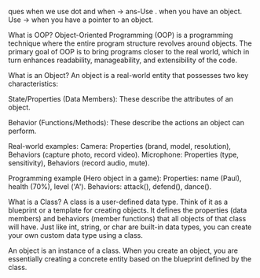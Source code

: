 ques when we use dot and when ->
ans-Use . when you have an object.
Use -> when you have a pointer to an object.



What is OOP?
Object-Oriented Programming (OOP) is a programming technique where the entire program structure revolves around objects. The primary goal of OOP is to bring programs closer to the real world, which in turn enhances readability, manageability, and extensibility of the code.

What is an Object?
An object is a real-world entity that possesses two key characteristics:

State/Properties (Data Members): These describe the attributes of an object.

Behavior (Functions/Methods): These describe the actions an object can perform.

Real-world examples:
Camera: Properties (brand, model, resolution), Behaviors (capture photo, record video).
Microphone: Properties (type, sensitivity), Behaviors (record audio, mute).

Programming example (Hero object in a game):
Properties: name (Paul), health (70%), level ('A').
Behaviors: attack(), defend(), dance().


What is a Class?
A class is a user-defined data type. Think of it as a blueprint or a template for creating objects. It defines the properties (data members) and behaviors (member functions) that all objects of that class will have. Just like int, string, or char are built-in data types, you can create your own custom data type using a class.

An object is an instance of a class. When you create an object, you are essentially creating a concrete entity based on the blueprint defined by the class.
